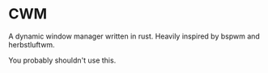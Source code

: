 # CWM
A dynamic window manager written in rust.
Heavily inspired by bspwm and herbstluftwm.

You probably shouldn't use this.